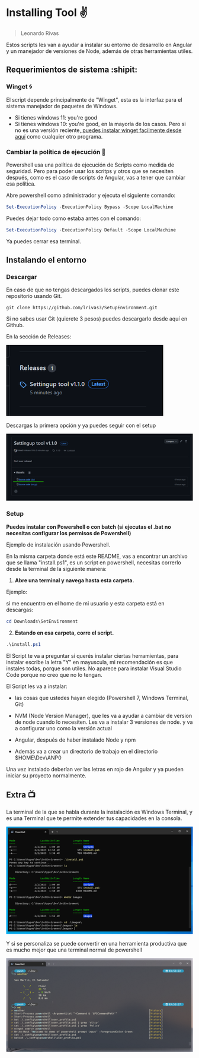 ﻿# Installing Tool :v:

> Leonardo Rivas

Estos scripts les van a ayudar a instalar su entorno de desarrollo en Angular y un manejador de versiones de Node, además de otras herramientas utiles.

## Requerimientos de sistema :shipit:

### Winget :cyclone:

El script depende principalmente de "Winget", esta es la interfaz para el sistema manejador de paquetes de Windows.

- Si tienes windows 11: you're good
- Si tienes windows 10: you're good, en la mayoría de los casos. Pero si no es una versión reciente,[  puedes instalar winget facilmente desde aquí](https://apps.microsoft.com/store/detail/app-installer/9NBLGGH4NNS1?hl=es-sv&gl=sv&rtc=1) como cualquier otro programa.

### Cambiar la política de ejecución :wrench:

Powershell usa una política de ejecución de Scripts como medida de seguridad. Pero para poder usar los scritps y otros que se necesiten después, como es el caso de scripts de Angular, vas a tener que cambiar esa política.

Abre powershell como administrador y ejecuta el siguiente comando:

````powershell
Set-ExecutionPolicy -ExecutionPolicy Bypass -Scope LocalMachine
````
Puedes dejar todo como estaba antes con el comando:

````powershell
Set-ExecutionPolicy -ExecutionPolicy Default -Scope LocalMachine
````

Ya puedes cerrar esa terminal.

## Instalando el entorno

### Descargar

En caso de que no tengas descargados los scripts, puedes clonar este repositorio usando Git.

`````
git clone https://github.com/lrivas3/SetupEnvironment.git
`````

Si no sabes usar Git (quierete 3 pesos) puedes descargarlo desde aquí en Github.

En la sección de Releases:

![Seccion de releases](/images/image3.png "First ever release")

Descargas la primera opción y ya puedes seguir con el setup

![Releases](/images/image4.png "First ever release")


### Setup 

**Puedes instalar con Powershell o con batch (si ejecutas el .bat no necesitas configurar los permisos de Powershell)**

Ejemplo de instalación usando Powershell.

En la misma carpeta donde está este README, vas a encontrar un archivo que se llama "install.ps1", es un script en powershell, necesitas correrlo desde la terminal de la siguiente manera:

1. **Abre una terminal y navega hasta esta carpeta.**

Ejemplo:

si me encuentro en el home de mi usuario y esta carpeta está en descargas:

````powershell
cd Downloads\SetEnvironment
````

2. **Estando en esa carpeta, corre el script.**

````powershell
.\install.ps1
````

El Script te va a preguntar si querés instalar ciertas herramientas, para instalar escribe la letra "Y" en mayuscula, mi recomendación es que instales todas, porque son utiles. No aparece para instalar Visual Studio Code porque no creo que no lo tengan.

El Script les va a instalar:

- las cosas que ustedes hayan elegido (Powershell 7, Windows Terminal, Git)
- NVM (Node Version Manager), que les va a ayudar a cambiar de version de node cuando lo necesiten. Les va a instalar 3 versiones de node. y va a configurar uno como la versión actual
- Angular, después de haber instalado Node y npm

- Además va a crear un directorio de trabajo en el directorio $HOME\Dev\ANP0 

Una vez instalado deberían ver las letras en rojo de Angular y ya pueden iniciar su proyecto normalmente.

## Extra  :tv:

La terminal de la que se habla durante la instalación es Windows Terminal, y es una Terminal que te permite extender tus capacidades en la consola.

![Windows Terminal sin personalizar](/images/image1.png "Windows Terminal sin personalizar")

Y si se personaliza se puede convertir en una herramienta productiva que es mucho mejor que una terminal normal de powershell

![Windows Terminal personalizada](/images/image2.png "Windows Terminal personalizada")
